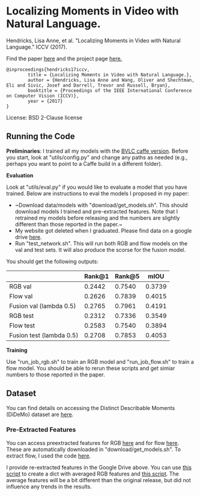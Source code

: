 # Localizing Moments in Video with Natural Language.

Hendricks, Lisa Anne, et al. "Localizing Moments in Video with Natural Language." ICCV (2017).

Find the paper [here](https://arxiv.org/pdf/1708.01641.pdf) and the project page [here.](https://people.eecs.berkeley.edu/~lisa_anne/didemo.html)

```
@inproceedings{hendricks17iccv, 
        title = {Localizing Moments in Video with Natural Language.}, 
        author = {Hendricks, Lisa Anne and Wang, Oliver and Shechtman, Eli and Sivic, Josef and Darrell, Trevor and Russell, Bryan}, 
        booktitle = {Proceedings of the IEEE International Conference on Computer Vision (ICCV)}, 
        year = {2017} 
}
```

License: BSD 2-Clause license

## Running the Code

**Preliminaries**:  I trained all my models with the [BVLC caffe version](https://github.com/BVLC/caffe).  Before you start, look at "utils/config.py" and change any paths as needed (e.g., perhaps you want to point to a Caffe build in a different folder).

**Evaluation**

Look at "utils/eval.py" if you would like to evaluate a model that you have trained.  Below are instructions to eval the models I proposed in my paper:

* ~Download data/models with "download/get_models.sh".  This should download models I trained and pre-extracted features.  Note that I retrained my models before releasing and the numbers are slightly different than those reported in the paper.~
* My website got deleted when I graduated.  Please find data on a google drive [here](https://drive.google.com/drive/u/1/folders/1heYHAOJX0mdeLH95jxdfxry6RC_KMVyZ).
* Run "test_network.sh".  This will run both RGB and flow models on the val and test sets.  It will also produce the scorse for the fusion model.  

You should get the following outputs:

| | Rank@1 | Rank@5 | mIOU |
| --- | --- | --- | --- |
| RGB val | 0.2442 | 0.7540 | 0.3739 |
| Flow val | 0.2626 | 0.7839 | 0.4015 |
| Fusion val (lambda 0.5) | 0.2765 | 0.7961 | 0.4191 |
| RGB test | 0.2312 | 0.7336 | 0.3549 |
| Flow test | 0.2583 | 0.7540 | 0.3894 |
| Fusion test (lambda 0.5) | 0.2708 | 0.7853 | 0.4053 |

**Training**

Use "run_job_rgb.sh" to train an RGB model and "run_job_flow.sh" to train a flow model.  You should be able to rerun these scripts and get simiar numbers to those reported in the paper.

## Dataset

You can find details on accessing the Distinct Describable Moments (DiDeMo) dataset are [here](data/README.md).

### Pre-Extracted Features

You can access preextracted features for RGB [here](https://people.eecs.berkeley.edu/~lisa_anne/didemo/data/average_fc7.h5) and for flow [here](https://people.eecs.berkeley.edu/~lisa_anne/didemo/data/average_global_flow.h5).  These are automatically downloaded in "download/get_models.sh".  To extract flow, I used the code [here](https://github.com/wanglimin/dense_flow).

I provide re-extracted features in the Google Drive above.  You can use [this script](https://github.com/LisaAnne/LocalizingMoments/blob/master/make_average_video_dict.py) to create a dict with averaged RGB features and [this script](https://github.com/LisaAnne/LocalizingMoments/blob/master/make_average_video_dict_flow.py).  The average features will be a bit different than the original release, but did not influence any trends in the results.
